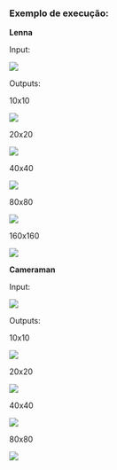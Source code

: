 ### Exemplo de execução:

**Lenna**

Input:

![](https://raw.githubusercontent.com/rodrigogiraldi/mosaico/master/inputs/lenna.png)

Outputs:

10x10

![](https://raw.githubusercontent.com/rodrigogiraldi/mosaico/master/outputs/lenna10.png)

20x20

![](https://raw.githubusercontent.com/rodrigogiraldi/mosaico/master/outputs/lenna20.png)

40x40

![](https://raw.githubusercontent.com/rodrigogiraldi/mosaico/master/outputs/lenna40.png)

80x80

![](https://raw.githubusercontent.com/rodrigogiraldi/mosaico/master/outputs/lenna80.png)

160x160

![](https://raw.githubusercontent.com/rodrigogiraldi/mosaico/master/outputs/lenna160.png)


**Cameraman**

Input:

![](https://raw.githubusercontent.com/rodrigogiraldi/mosaico/master/inputs/camera.bmp)

Outputs:

10x10

![](https://raw.githubusercontent.com/rodrigogiraldi/mosaico/master/outputs/camera10.bmp)

20x20

![](https://raw.githubusercontent.com/rodrigogiraldi/mosaico/master/outputs/camera20.bmp)

40x40

![](https://raw.githubusercontent.com/rodrigogiraldi/mosaico/master/outputs/camera40.bmp)

80x80

![](https://raw.githubusercontent.com/rodrigogiraldi/mosaico/master/outputs/camera80.bmp)

